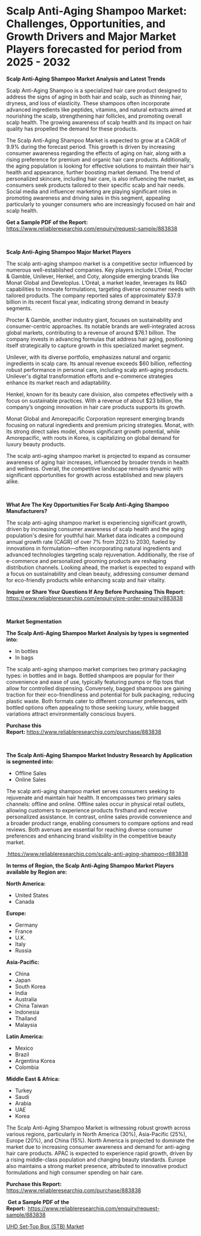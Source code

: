<p><h1>Scalp Anti-Aging Shampoo Market: Challenges, Opportunities, and Growth Drivers and Major Market Players forecasted for period from 2025 - 2032</h1></p><p><strong>Scalp Anti-Aging Shampoo Market Analysis and Latest Trends</strong></p>
<p><p>Scalp Anti-Aging Shampoo is a specialized hair care product designed to address the signs of aging in both hair and scalp, such as thinning hair, dryness, and loss of elasticity. These shampoos often incorporate advanced ingredients like peptides, vitamins, and natural extracts aimed at nourishing the scalp, strengthening hair follicles, and promoting overall scalp health. The growing awareness of scalp health and its impact on hair quality has propelled the demand for these products.</p><p>The Scalp Anti-Aging Shampoo Market is expected to grow at a CAGR of 9.9% during the forecast period. This growth is driven by increasing consumer awareness regarding the effects of aging on hair, along with a rising preference for premium and organic hair care products. Additionally, the aging population is looking for effective solutions to maintain their hair's health and appearance, further boosting market demand. The trend of personalized skincare, including hair care, is also influencing the market, as consumers seek products tailored to their specific scalp and hair needs. Social media and influencer marketing are playing significant roles in promoting awareness and driving sales in this segment, appealing particularly to younger consumers who are increasingly focused on hair and scalp health.</p></p>
<p><strong>Get a Sample PDF of the Report:&nbsp;</strong> <a href="https://www.reliableresearchiq.com/enquiry/request-sample/883838?utm_campaign=3099&utm_medium=2&utm_source=Github&utm_content=ia&utm_term=05042025&utm_id=scalp-anti-aging-shampoo">https://www.reliableresearchiq.com/enquiry/request-sample/883838</a></p>
<p>&nbsp;</p>
<p><strong>Scalp Anti-Aging Shampoo Major Market Players</strong></p>
<p><p>The scalp anti-aging shampoo market is a competitive sector influenced by numerous well-established companies. Key players include L’Oréal, Procter & Gamble, Unilever, Henkel, and Coty, alongside emerging brands like Monat Global and Developlus. L’Oréal, a market leader, leverages its R&D capabilities to innovate formulations, targeting diverse consumer needs with tailored products. The company reported sales of approximately $37.9 billion in its recent fiscal year, indicating strong demand in beauty segments.</p><p>Procter & Gamble, another industry giant, focuses on sustainability and consumer-centric approaches. Its notable brands are well-integrated across global markets, contributing to a revenue of around $76.1 billion. The company invests in advancing formulas that address hair aging, positioning itself strategically to capture growth in this specialized market segment.</p><p>Unilever, with its diverse portfolio, emphasizes natural and organic ingredients in scalp care. Its annual revenue exceeds $60 billion, reflecting robust performance in personal care, including scalp anti-aging products. Unilever's digital transformation efforts and e-commerce strategies enhance its market reach and adaptability.</p><p>Henkel, known for its beauty care division, also competes effectively with a focus on sustainable practices. With a revenue of about $23 billion, the company’s ongoing innovation in hair care products supports its growth.</p><p>Monat Global and Amorepacific Corporation represent emerging brands focusing on natural ingredients and premium pricing strategies. Monat, with its strong direct sales model, shows significant growth potential, while Amorepacific, with roots in Korea, is capitalizing on global demand for luxury beauty products.</p><p>The scalp anti-aging shampoo market is projected to expand as consumer awareness of aging hair increases, influenced by broader trends in health and wellness. Overall, the competitive landscape remains dynamic with significant opportunities for growth across established and new players alike.</p></p>
<p>&nbsp;</p>
<p><strong>What Are The Key Opportunities For Scalp Anti-Aging Shampoo Manufacturers?</strong></p>
<p><p>The scalp anti-aging shampoo market is experiencing significant growth, driven by increasing consumer awareness of scalp health and the aging population's desire for youthful hair. Market data indicates a compound annual growth rate (CAGR) of over 7% from 2023 to 2030, fueled by innovations in formulation—often incorporating natural ingredients and advanced technologies targeting scalp rejuvenation. Additionally, the rise of e-commerce and personalized grooming products are reshaping distribution channels. Looking ahead, the market is expected to expand with a focus on sustainability and clean beauty, addressing consumer demand for eco-friendly products while enhancing scalp and hair vitality.</p></p>
<p><strong>Inquire or Share Your Questions If Any Before Purchasing This Report:</strong> <a href="https://www.reliableresearchiq.com/enquiry/pre-order-enquiry/883838?utm_campaign=3099&utm_medium=2&utm_source=Github&utm_content=ia&utm_term=05042025&utm_id=scalp-anti-aging-shampoo">https://www.reliableresearchiq.com/enquiry/pre-order-enquiry/883838</a></p>
<p>&nbsp;</p>
<p><strong>Market Segmentation</strong></p>
<p><strong>The Scalp Anti-Aging Shampoo Market Analysis by types is segmented into:</strong></p>
<p><ul><li>In bottles</li><li>In bags</li></ul></p>
<p><p>The scalp anti-aging shampoo market comprises two primary packaging types: in bottles and in bags. Bottled shampoos are popular for their convenience and ease of use, typically featuring pumps or flip tops that allow for controlled dispensing. Conversely, bagged shampoos are gaining traction for their eco-friendliness and potential for bulk packaging, reducing plastic waste. Both formats cater to different consumer preferences, with bottled options often appealing to those seeking luxury, while bagged variations attract environmentally conscious buyers.</p></p>
<p><strong>Purchase this Report:&nbsp;</strong><a href="https://www.reliableresearchiq.com/purchase/883838?utm_campaign=3099&utm_medium=2&utm_source=Github&utm_content=ia&utm_term=05042025&utm_id=scalp-anti-aging-shampoo">https://www.reliableresearchiq.com/purchase/883838</a></p>
<p>&nbsp;</p>
<p><strong>The Scalp Anti-Aging Shampoo Market Industry Research by Application is segmented into:</strong></p>
<p><ul><li>Offline Sales</li><li>Online Sales</li></ul></p>
<p><p>The scalp anti-aging shampoo market serves consumers seeking to rejuvenate and maintain hair health. It encompasses two primary sales channels: offline and online. Offline sales occur in physical retail outlets, allowing customers to experience products firsthand and receive personalized assistance. In contrast, online sales provide convenience and a broader product range, enabling consumers to compare options and read reviews. Both avenues are essential for reaching diverse consumer preferences and enhancing brand visibility in the competitive beauty market.</p></p>
<p><a href="https://www.reliableresearchiq.com/scalp-anti-aging-shampoo-r883838?utm_campaign=3099&utm_medium=2&utm_source=Github&utm_content=ia&utm_term=05042025&utm_id=scalp-anti-aging-shampoo">&nbsp;https://www.reliableresearchiq.com/scalp-anti-aging-shampoo-r883838</a></p>
<p><strong>In terms of Region, the Scalp Anti-Aging Shampoo Market Players available by Region are:</strong></p>
<p>
    <p> <strong> North America: </strong>
        <ul>
            <li>United States</li>
            <li>Canada</li>
        </ul>
        </p> 
    <p> <strong> Europe: </strong>
        <ul>
            <li>Germany</li>
            <li>France</li>
            <li>U.K.</li>
            <li>Italy</li>
            <li>Russia</li>
        </ul>
        </p> 
    <p> <strong> Asia-Pacific: </strong>
        <ul>
            <li>China</li>
            <li>Japan</li>
            <li>South Korea</li>
            <li>India</li>
            <li>Australia</li>
            <li>China Taiwan</li>
            <li>Indonesia</li>
            <li>Thailand</li>
            <li>Malaysia</li>
        </ul>
        </p> 
    <p> <strong> Latin America: </strong>
        <ul>
            <li>Mexico</li>
            <li>Brazil</li>
            <li>Argentina Korea</li>
            <li>Colombia</li>
        </ul>
        </p> 
    <p> <strong> Middle East & Africa: </strong>
        <ul>
            <li>Turkey</li>
            <li>Saudi</li>
            <li>Arabia</li>
            <li>UAE</li>
            <li>Korea</li>
        </ul>
    </p>
    </p>
<p><p>The Scalp Anti-Aging Shampoo Market is witnessing robust growth across various regions, particularly in North America (30%), Asia-Pacific (25%), Europe (20%), and China (15%). North America is projected to dominate the market due to increasing consumer awareness and demand for anti-aging hair care products. APAC is expected to experience rapid growth, driven by a rising middle-class population and changing beauty standards. Europe also maintains a strong market presence, attributed to innovative product formulations and high consumer spending on hair care.</p></p>
<p><strong>Purchase this Report: </strong><a href="https://www.reliableresearchiq.com/purchase/883838?utm_campaign=3099&utm_medium=2&utm_source=Github&utm_content=ia&utm_term=05042025&utm_id=scalp-anti-aging-shampoo">https://www.reliableresearchiq.com/purchase/883838</a></p>
<p>&nbsp;<strong>Get a Sample PDF of the Report:&nbsp;&nbsp;</strong><a href="https://www.reliableresearchiq.com/enquiry/request-sample/883838?utm_campaign=3099&utm_medium=2&utm_source=Github&utm_content=ia&utm_term=05042025&utm_id=scalp-anti-aging-shampoo">https://www.reliableresearchiq.com/enquiry/request-sample/883838</a></p>
<p><strong></strong></p>
<p><p><a href="https://github.com/saeiddaemo/Market-Research-Report-List-1/blob/main/uhd-set-top-box-stb-market.md?utm_campaign=3099&utm_medium=2&utm_source=Github&utm_content=ia&utm_term=05042025&utm_id=scalp-anti-aging-shampoo">UHD Set-Top Box (STB) Market</a></p></p>